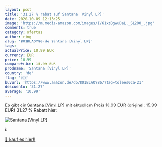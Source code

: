 ```yaml
---
layout: post
title: '31.27 % rabat auf Santana [Vinyl LP]'
date: 2020-10-09 12:13:25
image: 'https://m.media-amazon.com/images/I/61xzBgwuDaL._SL200_.jpg'
comments: true
category: ofertas
author: ring
slug: 'B01BLAOY86-de Santana [Vinyl LP]'
tags: 
actualPrice: 10.99 EUR
currency: EUR
price: 10.99
comparePrice: 15.99 EUR
prodname: 'Santana [Vinyl LP]'
country: 'de'
flag: '🇩🇪'
buyurl: 'https://www.amazon.de/dp/B01BLAOY86/?tag=tolees0ca-21'
descuento: '31.27'
average: '10.99'
---
```


Es gibt ein [Santana [Vinyl LP]](https://www.amazon.de/dp/B01BLAOY86/?tag=tolees0ca-21) mit aktuellem Preis 10.99 EUR (original: 15.99 EUR) 31.27 % Rabatt hier:

[![Santana [Vinyl LP]](https://m.media-amazon.com/images/I/61xzBgwuDaL._SL200_.jpg)](https://www.amazon.de/dp/B01BLAOY86/?tag=tolees0ca-21)

ℹ️:


[🛒 kauf es hier!!](https://www.amazon.de/dp/B01BLAOY86/?tag=tolees0ca-21)
